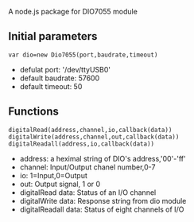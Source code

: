 A node.js package for DIO7055 module

## Initial parameters
```
var dio=new Dio7055(port,baudrate,timeout)
```
* defulat port: '/dev/ttyUSB0'
* default baudrate: 57600
* default timeout: 50


## Functions
```
digitalRead(address,channel,io,callback(data))
digitalWrite(address,channel,out,callback(data))
digitalReadall(address,io,callback(data))
```
* address: a heximal string of DIO's address,'00'-'ff'
* channel: Input/Output chanel number,0-7
* io: 1=Input,0=Output
* out: Output signal, 1 or 0
* digitalRead data: Status of an I/O channel
* digitalWrite data: Response string from dio module
* digitalReadall data: Status of eight channels of I/O
